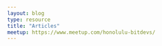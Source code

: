 ```yaml
---
layout: blog
type: resource
title: "Articles"
meetup: https://www.meetup.com/honolulu-bitdevs/
---
```

